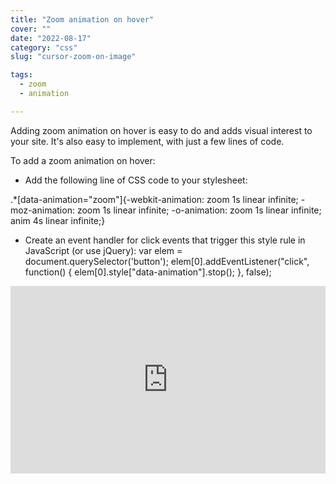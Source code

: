 ```yaml
---
title: "Zoom animation on hover"
cover: ""
date: "2022-08-17"
category: "css"
slug: "cursor-zoom-on-image"

tags:
  - zoom
  - animation

---
```



Adding zoom animation on hover is easy to do and adds visual interest to your site. It's also easy to implement, with just a few lines of code.


To add a zoom animation on hover:
<ul>
<li>Add the following line of CSS code to your stylesheet:</li>
</ul>

.*[data-animation="zoom"]{-webkit-animation: zoom 1s linear infinite; -moz-animation: zoom 1s linear infinite; -o-animation: zoom 1s linear infinite; anim 4s linear infinite;}

<ul>
<li>
Create an event handler for click events that trigger this style rule in JavaScript (or use jQuery): var elem = document.querySelector('button'); elem[0].addEventListener("click", function() { elem[0].style["data-animation"].stop(); }, false);
</li>
</ul>

<iframe height="300" style="width: 100%;" scrolling="no" title="Image Zoom on Hover" src="https://codepen.io/Vinny92/embed/Barvpjd?default-tab=html%2Cresult" frameborder="no" loading="lazy" allowtransparency="true" allowfullscreen="true">
  See the Pen <a href="https://codepen.io/Vinny92/pen/Barvpjd">
  Image Zoom on Hover</a> by Vincenzo Marcovecchio (<a href="https://codepen.io/Vinny92">@Vinny92</a>)
  on <a href="https://codepen.io">CodePen</a>.
</iframe>